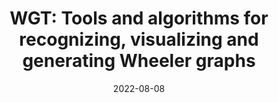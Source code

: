 ---
title: "WGT: Tools and algorithms for recognizing, visualizing and generating Wheeler graphs"
collection: publications
permalink: https://doi.org/10.1101/2022.10.15.512390
excerpt: '<details>
  <summary><b>Abstract:</b></summary>
  <p><small>
  A Wheeler graph represents a collection of strings in a way that is particularly easy to index and query. Such a graph is a practical choice for representing a graph-shaped pangenome, and it is the foundation for current graph-based pangenome indexes. However, there are no practical tools to visualize or to check graphs that may have the Wheeler properties. Here we present Wheelie, an algorithm that combines a renaming heuristic with a Satisfiability Modulo Theory (SMT) solver to check whether a given graph has the Wheeler properties, a problem that is NP complete in general. Wheelie can check a variety of random and real-world graphs in far less time than any algorithm proposed to date. It can check a graph with 1,000s of nodes in seconds. We implement these algorithms together with complementary visualization tools in the WGT toolkit, available as open source software at https://github.com/Kuanhao-Chao/Wheeler_Graph_Toolkit.
  </small></p>
  </details>'
date: 2022-08-08
venue: '<b>bioRxiv</b>'
paperurl: 'https://doi.org/10.1101/2022.10.15.512390'
citation: '<b style="color:#ad0000">Kuan-Hao Chao*</b>, Pei-Wei Chen*, S.A. Seshia, B. Langmead* (2022). WGT: Tools and algorithms for recognizing, visualizing and generating Wheeler graphs, <i><b>bioRxiv</b></i>, <a href="https://doi.org/10.1101/2022.10.15.512390">https://doi.org/10.1101/2022.10.15.512390</a>.'
authors: '<b style="color:#ad0000">Kuan-Hao Chao*</b>, Pei-Wei Chen*, S.A. Seshia, B. Langmead*'
altmetric: "<div class='altmetric-embed' data-badge-type='1' data-doi='10.1101/2022.10.15.512390' style='display:inline;'></div>"
altmetric_inside: "<div data-badge-type='donut' class='altmetric-embed' data-badge-popover='left' data-doi='10.1101/2022.10.15.512390' style='display:inline;'></div>"
SJR: '<a href="https://www.scimagojr.com/journalsearch.php?q=19700182013&amp;tip=sid&amp;exact=no" title="SCImago Journal &amp; Country Rank"><img border="0" src="https://www.scimagojr.com/journal_img.php?id=19700182013" style="width:235px; height: 250px;object-fit: cover;display: inline; margin-top:20px;" alt="SCImago Journal &amp; Country Rank"  /></a>'
license: 
platforms:
superviser_clean:
  - "Ben Langmead"
research_clean: "WGT"
---